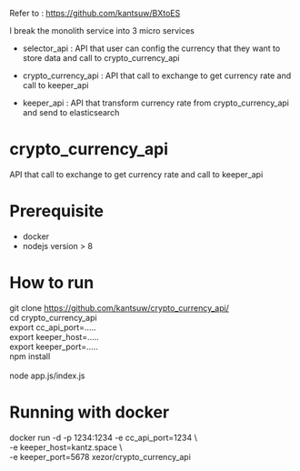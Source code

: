 Refer to : https://github.com/kantsuw/BXtoES

I break the monolith service into 3 micro services
  - selector_api : API that user can config the currency that they want to store data  and call to crypto_currency_api 
  
  - crypto_currency_api : API that call to exchange to get currency rate and call to keeper_api
 
  - keeper_api : API that transform currency rate from crypto_currency_api and send to elasticsearch

# crypto_currency_api

  API that call to exchange to get currency rate and call to keeper_api

# Prerequisite

- docker <br/>
- nodejs version > 8

# How to run 
  
  git clone https://github.com/kantsuw/crypto_currency_api/ <br/>
  cd crypto_currency_api </br>
  export cc_api_port=..... <br/>
  export keeper_host=..... <br/>
  export keeper_port=..... <br/>
  npm install <br/>  
  node app.js/index.js

# Running with docker 

docker run -d -p 1234:1234 -e cc_api_port=1234 \ <br/>
-e keeper_host=kantz.space \ <br/>
-e keeper_port=5678 xezor/crypto_currency_api

